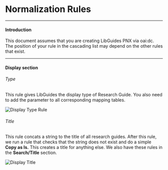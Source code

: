 # Normalization Rules

---

#### Introduction

This document assumes that you are creating LibGuides PNX via oai:dc. The position of your rule in the cascading list may depend on the other rules that exist.

---

#### Display section

###### Type

This rule gives LibGuides the display type of Research Guide. You also need to add the parameter to all corresponding mapping tables.

![Display Type Rule](https://drive.google.com/uc?id=0B6ce4G4CfF1FSVVILXZzc0JrYUE)

###### Title

This rule concats a string to the title of all research guides. After this rule, we run a rule that checks that the string does not exist and do a simple **Copy as Is.**  This creates a title for anything else. We also have these rules in the **Search/Title** section.

![Display Title](https://drive.google.com/uc?id=0B6ce4G4CfF1FN01pRFFfVXQteVU)